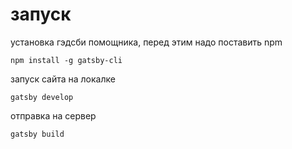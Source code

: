 
# запуск

установка гэдсби помощника, перед этим надо поставить npm
>
    npm install -g gatsby-cli

запуск сайта на локалке

>
    gatsby develop

отправка на сервер
> 
    gatsby build
